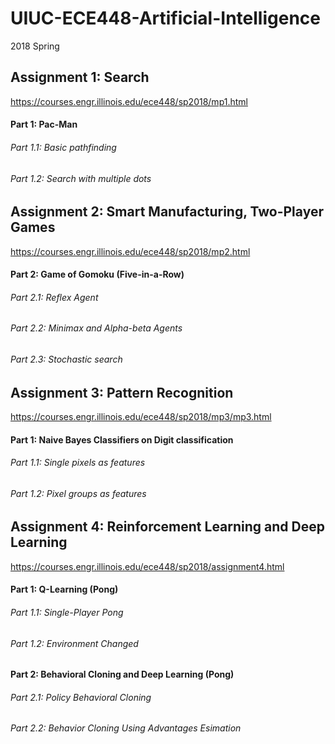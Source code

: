 # UIUC-ECE448-Artificial-Intelligence
2018 Spring 
## Assignment 1: Search
https://courses.engr.illinois.edu/ece448/sp2018/mp1.html
#### Part 1: Pac-Man
###### Part 1.1: Basic pathfinding
###### Part 1.2: Search with multiple dots

## Assignment 2: Smart Manufacturing, Two-Player Games
https://courses.engr.illinois.edu/ece448/sp2018/mp2.html
#### Part 2: Game of Gomoku (Five-in-a-Row)
###### Part 2.1: Reflex Agent
###### Part 2.2: Minimax and Alpha-beta Agents
###### Part 2.3: Stochastic search

## Assignment 3: Pattern Recognition
https://courses.engr.illinois.edu/ece448/sp2018/mp3/mp3.html
#### Part 1: Naive Bayes Classifiers on Digit classification
###### Part 1.1: Single pixels as features
###### Part 1.2: Pixel groups as features

## Assignment 4: Reinforcement Learning and Deep Learning
https://courses.engr.illinois.edu/ece448/sp2018/assignment4.html
#### Part 1: Q-Learning (Pong)
###### Part 1.1: Single-Player Pong
###### Part 1.2: Environment Changed
#### Part 2: Behavioral Cloning and Deep Learning (Pong)
###### Part 2.1: Policy Behavioral Cloning
###### Part 2.2: Behavior Cloning Using Advantages Esimation
